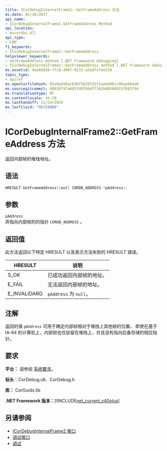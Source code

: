 ```yaml
---
title: ICorDebugInternalFrame2::GetFrameAddress 方法
ms.date: 03/30/2017
api_name:
- ICorDebugInternalFrame2.GetFrameAddress Method
api_location:
- mscordbi.dll
api_type:
- COM
f1_keywords:
- ICorDebugInternalFrame2::GetFrameAddress
helpviewer_keywords:
- GetFrameAddress method [.NET Framework debugging]
- ICorDebugInternalFrame2::GetFrameAddress method [.NET Framework debugging]
ms.assetid: 4ee8d058-ffc8-4967-9133-a5adfef4e518
topic_type:
- apiref
ms.openlocfilehash: 05a9ab58acb3bf5829fd231ae6d8bcc96ae06da6
ms.sourcegitcommit: d8020797a6657d0fbbdff362b80300815f682f94
ms.translationtype: MT
ms.contentlocale: zh-CN
ms.lasthandoff: 11/24/2020
ms.locfileid: "95724866"
---
```

# <a name="icordebuginternalframe2getframeaddress-method"></a>ICorDebugInternalFrame2::GetFrameAddress 方法

返回内部帧的堆栈地址。  
  
## <a name="syntax"></a>语法  
  
```cpp  
HRESULT GetFrameAddress([out] CORDB_ADDRESS *pAddress);  
```  
  
## <a name="parameters"></a>参数  

 `pAddress`  
 弄指向内部帧的的指针 `CORDB_ADDRESS` 。  
  
## <a name="return-value"></a>返回值  

 此方法返回以下特定 HRESULT 以及表示方法失败的 HRESULT 错误。  
  
|HRESULT|说明|  
|-------------|-----------------|  
|S_OK|已成功返回内部帧的地址。|  
|E_FAIL|无法返回内部帧的地址。|  
|E_INVALIDARG|`pAddress` 为 `null`。|  
  
## <a name="remarks"></a>注解  

 返回的值 `pAddress` 可用于确定内部帧相对于堆栈上其他帧的位置。 即使在基于 IA-64 的计算机上，内部帧也仅驻留在堆栈上，并且没有指向后备存储的相应指针。  
  
## <a name="requirements"></a>要求  

 **平台：** 请参阅 [系统要求](../../get-started/system-requirements.md)。  
  
 **标头**：CorDebug.idl、CorDebug.h  
  
 **库：** CorGuids.lib  
  
 **.NET Framework 版本：**[!INCLUDE[net_current_v40plus](../../../../includes/net-current-v40plus-md.md)]  
  
## <a name="see-also"></a>另请参阅

- [ICorDebugInternalFrame2 接口](icordebuginternalframe2-interface.md)
- [调试接口](debugging-interfaces.md)
- [调试](index.md)
